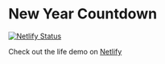 # New Year Countdown

[![Netlify Status](https://api.netlify.com/api/v1/badges/7abf2300-a7fe-4fd3-a80e-d9f22f54dff7/deploy-status)](https://app.netlify.com/sites/new-year/deploys)

Check out the life demo on [Netlify](https://new-year.netlify.com/)